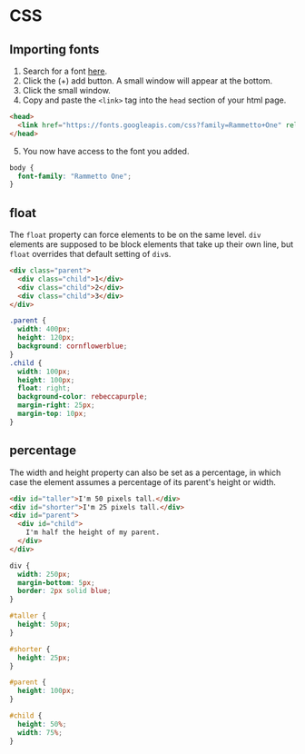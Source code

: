 # CSS

## Importing fonts
1) Search for a font [here](https://fonts.google.com/).
2) Click the (+) add button. A small window will appear at the bottom.
3) Click the small window.
4) Copy and paste the `<link>` tag into the `head` section of your html page.
```html
<head>
  <link href="https://fonts.googleapis.com/css?family=Rammetto+One" rel="stylesheet">
</head>
```
5) You now have access to the font you added.
```css
body {
  font-family: "Rammetto One";
}
```


## float
The `float` property can force elements to be on the same level. `div` elements are supposed to be block elements that take up their own line, but `float` overrides that default setting of `div`s.
```html
<div class="parent">
  <div class="child">1</div>
  <div class="child">2</div>
  <div class="child">3</div>
</div>
```

```css
.parent {
  width: 400px;
  height: 120px;
  background: cornflowerblue;
}
.child {
  width: 100px;
  height: 100px;
  float: right;
  background-color: rebeccapurple;
  margin-right: 25px;
  margin-top: 10px;
}
```

## percentage
The width and height property can also be set as a percentage, in which case the element assumes a percentage of its parent's height or width.
```html
<div id="taller">I'm 50 pixels tall.</div>
<div id="shorter">I'm 25 pixels tall.</div>
<div id="parent">
  <div id="child">
    I'm half the height of my parent.
  </div>
</div>
```
```css
div {
  width: 250px;
  margin-bottom: 5px;
  border: 2px solid blue;
}

#taller {
  height: 50px;
}

#shorter {
  height: 25px;
}

#parent {
  height: 100px;
}

#child {
  height: 50%;
  width: 75%;
}
```
